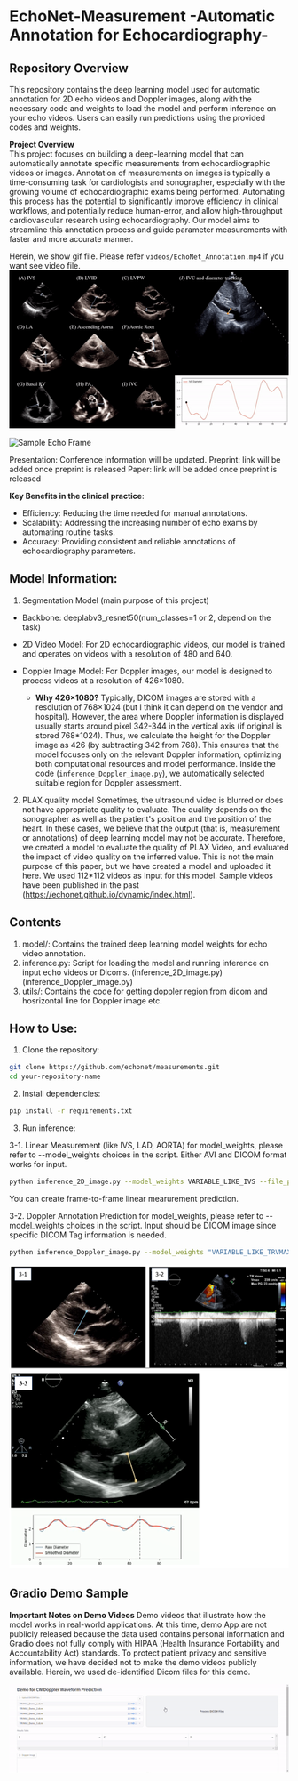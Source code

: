 # EchoNet-Measurement -Automatic Annotation for Echocardiography-

## Repository Overview
This repository contains the deep learning model used for automatic annotation for 2D echo videos and Doppler images, along with the necessary code and weights to load the model and perform inference on your echo videos. Users can easily run predictions using the provided codes and weights.

**Project Overview**   
This project focuses on building a deep-learning model that can automatically annotate specific measurements from echocardiographic videos or images. Annotation of measurements on images is typically a time-consuming task for cardiologists and sonographer, especially with the growing volume of echocardiographic exams being performed. Automating this process has the potential to significantly improve efficiency in clinical workflows, and potentially reduce human-error, and allow high-throughput cardiovascular research using echocardiography. Our model aims to streamline this annotation process and guide parameter measurements with faster and more accurate manner.

Herein, we show gif file. Please refer `videos/EchoNet_Annotation.mp4` if you want see video file.
![Representative Videos for 2D Auto-Annotated Echocardiography](videos/EchoNet_Annotation.gif)

<img src="https://github.com/echonet/measurements/blob/main/image/Echocardiography_2D_AutoMeasurement_vs_Human.png" alt="Sample Echo Frame" width="600"/>

Presentation: Conference information will be updated.
Preprint: link will be added once preprint is released
Paper: link will be added once preprint is released

**Key Benefits in the clinical practice**:
- Efficiency: Reducing the time needed for manual annotations.
- Scalability: Addressing the increasing number of echo exams by automating routine tasks.
- Accuracy: Providing consistent and reliable annotations of echocardiography parameters.


## Model Information:
1. Segmentation Model (main purpose of this project)
- Backbone: deeplabv3_resnet50(num_classes=1 or 2, depend on the task) 
- 2D Video Model: For 2D echocardiographic videos, our model is trained and operates on videos with a resolution of 480 and 640.
- Doppler Image Model: For Doppler images, our model is designed to process videos at a resolution of 426×1080.

    - **Why 426×1080?**
    Typically, DICOM images are stored with a resolution of 768×1024 (but I think it can depend on the vendor and hospital). However, the area where Doppler information is displayed usually starts around pixel 342-344 in the vertical axis (if original is stored 768*1024). Thus, we calculate the height for the Doppler image as 426 (by subtracting 342 from 768). This ensures that the model focuses only on the relevant Doppler information, optimizing both computational resources and model performance.
    Inside the code (`inference_Doppler_image.py`), we automatically selected suitable region for Doppler assessment.

2. PLAX quality model
Sometimes, the ultrasound video is blurred or does not have appropriate quality to evaluate. The quality depends on the sonographer as well as the patient's position and the position of the heart. In these cases, we believe that the output (that is, measurement or annotations) of deep learning model may not be accurate. Therefore, we created a model to evaluate the quality of PLAX Video, and evaluated the impact of video quality on the inferred value. This is not the main purpose of this paper, but we have created a model and uploaded it here. We used 112*112 videos as Input for this model. Sample videos have been published in the past (https://echonet.github.io/dynamic/index.html).



## Contents
1. model/: Contains the trained deep learning model weights for echo video annotation.
2. inference.py: Script for loading the model and running inference on input echo videos or Dicoms. (inference_2D_image.py) (inference_Doppler_image.py)
3. utils/: Contains the code for getting doppler region from dicom and hosrizontal line for Doppler image etc.



## How to Use:
1. Clone the repository:
```sh
git clone https://github.com/echonet/measurements.git
cd your-repository-name
```

2. Install dependencies:
```sh
pip install -r requirements.txt
```

3. Run inference:

3-1. Linear Measurement (like IVS, LAD, AORTA)
for model_weights, please refer to --model_weights choices in the script.
Either AVI and DICOM format works for input.
```sh
python inference_2D_image.py --model_weights VARIABLE_LIKE_IVS --file_path "YOUR_ECHO_AVI_OR_DICOM_FILEPATH (480 and 640 resolution)"  --output_path "YOUR_OUTPUT_PATH.avi"
```

You can create frame-to-frame linear mearurement prediction.

3-2. Doppler Annotation Prediction
for model_weights, please refer to --model_weights choices in the script.
Input should be DICOM image since specific DICOM Tag information is needed.
```sh
python inference_Doppler_image.py --model_weights "VARIABLE_LIKE_TRVMAX"  --file_path "YOUR_DICOM.dcm" --output_path "YOUR_OUTPUT_PATH.jpg"
```

<img src="https://github.com/echonet/measurements/blob/main/image/OutPut_Predicted_Images.png" alt="Sample Echo Frame" width="600"/>


## Gradio Demo Sample
**Important Notes on Demo Videos**
Demo videos that illustrate how the model works in real-world applications. At this time, demo App are not publicly released because the data used contains personal information and Gradio does not fully comply with HIPAA (Health Insurance Portability and Accountability Act) standards. To protect patient privacy and sensitive information, we have decided not to make the demo videos publicly available. Herein, we used de-identified Dicom files for this demo.

![Representative Videos for 2D Auto-Annotated Echocardiography](videos/Gradio_demo_TRVMAX.gif)
